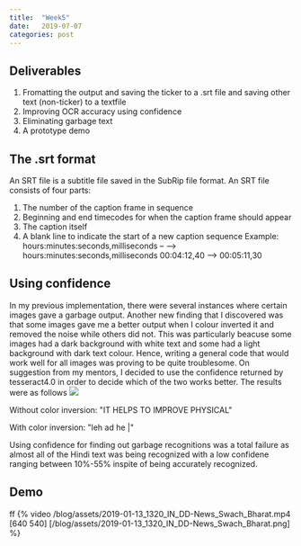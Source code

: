 ```yaml
---
title:  "Week5"
date:   2019-07-07
categories: post
---
```


## Deliverables
1. Fromatting the output and saving the ticker to a .srt file and saving other text (non-ticker) to a textfile
2. Improving OCR accuracy using confidence
3. Eliminating garbage text
4. A prototype demo

## The .srt format
An SRT file is a subtitle file saved in the SubRip file format.
An SRT file consists of four parts:
1. The number of the caption frame in sequence
2. Beginning and end timecodes for when the caption frame should appear
3. The caption itself
4. A blank line to indicate the start of a new caption sequence
Example:
  hours:minutes:seconds,milliseconds – –> hours:minutes:seconds,milliseconds
  00:04:12,40 --> 00:05:11,30

## Using confidence
In my previous implementation, there were several instances where certain images gave a garbage output. Another new finding that I discovered was that some images gave me a better output when I colour inverted it and removed the noise while others did not. This was particularly beacuse some images had a dark background with white text and some had a light background with dark text colour. Hence, writing a general code that would work well for all images was proving to be quite troublesome. On suggestion from my mentors, I decided to use the confidence returned by tesseract4.0 in order to decide which of the two works better.
The results were as follows
![](/blog/assets/article_images/5.1.jpg)

Without color inversion: "IT HELPS TO IMPROVE PHYSICAL"

With color inversion: "leh ad he |"

Using confidence for finding out garbage recognitions was a total failure as almost all of the Hindi text was being recognized with a low confidene ranging between 10%-55% inspite of being accurately recognized.

## Demo
ff
{% video /blog/assets/2019-01-13_1320_IN_DD-News_Swach_Bharat.mp4 [640 540] [/blog/assets/2019-01-13_1320_IN_DD-News_Swach_Bharat.png] %}
